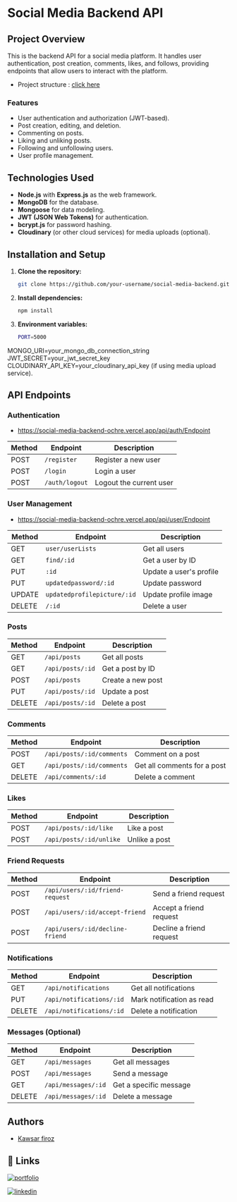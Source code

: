 # Social Media Backend API

## Project Overview

This is the backend API for a social media platform. It handles user authentication, post creation, comments, likes, and follows, providing endpoints that allow users to interact with the platform.


-  Project structure : [click here](https://docs.google.com/presentation/d/1TkPNA5qiVmhk8yDfFHUQdej5ipEm5iS9JMwRLax2q_w/edit?usp=sharing)

### Features

- User authentication and authorization (JWT-based).
- Post creation, editing, and deletion.
- Commenting on posts.
- Liking and unliking posts.
- Following and unfollowing users.
- User profile management.

## Technologies Used

- **Node.js** with **Express.js** as the web framework.
- **MongoDB** for the database.
- **Mongoose** for data modeling.
- **JWT (JSON Web Tokens)** for authentication.
- **bcrypt.js** for password hashing.
- **Cloudinary** (or other cloud services) for media uploads (optional).

## Installation and Setup

1. **Clone the repository:**

   ```bash
   git clone https://github.com/your-username/social-media-backend.git


2. **Install dependencies:**

   ```bash
   npm install

3. **Environment variables:**

   ```bash
   PORT=5000
   
 MONGO_URI=your_mongo_db_connection_string
 JWT_SECRET=your_jwt_secret_key
 CLOUDINARY_API_KEY=your_cloudinary_api_key (if using media upload service).

## API Endpoints

### Authentication
- https://social-media-backend-ochre.vercel.app/api/auth/Endpoint

| Method | Endpoint          | Description                     |
|--------|-------------------|---------------------------------|
| POST   | `/register`        | Register a new user             |
| POST   | `/login`           | Login a user                    |
| POST   | `/auth/logout`     | Logout the current user         |


### User Management
- https://social-media-backend-ochre.vercel.app/api/user/Endpoint

| Method | Endpoint                       | Description                |
|--------|---------------------------------|----------------------------|
| GET    | `user/userLists`                | Get all users              |
| GET    | `find/:id`                      | Get a user by ID           |
| PUT    | `:id`                           | Update a user's profile    |
| PUT    | `updatedpassword/:id`           | Update password            |
| UPDATE | `updatedprofilepicture/:id`     | Update profile image       |
| DELETE | `/:id`                          | Delete a user              |

### Posts

| Method | Endpoint                  | Description                     |
|--------|---------------------------|---------------------------------|
| GET    | `/api/posts`               | Get all posts                   |
| GET    | `/api/posts/:id`           | Get a post by ID                |
| POST   | `/api/posts`               | Create a new post               |
| PUT    | `/api/posts/:id`           | Update a post                   |
| DELETE | `/api/posts/:id`           | Delete a post                   |

### Comments

| Method | Endpoint                  | Description                     |
|--------|---------------------------|---------------------------------|
| POST   | `/api/posts/:id/comments`  | Comment on a post               |
| GET    | `/api/posts/:id/comments`  | Get all comments for a post     |
| DELETE | `/api/comments/:id`        | Delete a comment                |

### Likes

| Method | Endpoint                  | Description                     |
|--------|---------------------------|---------------------------------|
| POST   | `/api/posts/:id/like`      | Like a post                     |
| POST   | `/api/posts/:id/unlike`    | Unlike a post                   |

### Friend Requests

| Method | Endpoint                  | Description                     |
|--------|---------------------------|---------------------------------|
| POST   | `/api/users/:id/friend-request` | Send a friend request           |
| POST   | `/api/users/:id/accept-friend`  | Accept a friend request         |
| POST   | `/api/users/:id/decline-friend` | Decline a friend request        |

### Notifications

| Method | Endpoint                  | Description                     |
|--------|---------------------------|---------------------------------|
| GET    | `/api/notifications`       | Get all notifications           |
| PUT    | `/api/notifications/:id`   | Mark notification as read       |
| DELETE | `/api/notifications/:id`   | Delete a notification           |

### Messages (Optional)

| Method | Endpoint                  | Description                     |
|--------|---------------------------|---------------------------------|
| GET    | `/api/messages`            | Get all messages                |
| POST   | `/api/messages`            | Send a message                  |
| GET    | `/api/messages/:id`        | Get a specific message          |
| DELETE | `/api/messages/:id`        | Delete a message                |






## Authors

- [Kawsar firoz](https://github.com/kawsar334)

## 🔗 Links
[![portfolio](https://img.shields.io/badge/my_portfolio-000?style=for-the-badge&logo=ko-fi&logoColor=white)](https://kawsar334.github.io/kawsars_portfolio/)

[![linkedin](https://img.shields.io/badge/linkedin-0A66C2?style=for-the-badge&logo=linkedin&logoColor=white)](https://www.linkedin.com/in/kawsar-firoz-a140b9237/)
